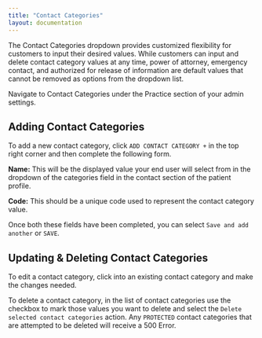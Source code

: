 ```yaml
---
title: "Contact Categories"
layout: documentation
---
```


The Contact Categories dropdown provides customized flexibility for customers to input their desired values. While customers can input and delete contact category values at any time, power of attorney, emergency contact, and authorized for release of information are default values that cannot be removed as options from the dropdown list. 

Navigate to Contact Categories under the Practice section of your admin settings.

## Adding Contact Categories

To add a new contact category, click `ADD CONTACT CATEGORY +` in the top right corner and then complete the following form. 

<b>Name:</b> This will be the displayed value your end user will select from in the dropdown of the categories field in the contact section of the patient profile. 

<b>Code:</b> This should be a unique code used to represent the contact category value. 

Once both these fields have been completed, you can select `Save and add another` or `SAVE`. 

## Updating & Deleting Contact Categories

To edit a contact category, click into an existing contact category and make the changes needed. 

To delete a contact category, in the list of contact categories use the checkbox to mark those values you want to delete and select the `Delete selected contact categories` action. Any `PROTECTED` contact categories that are attempted to be deleted will receive a 500 Error. 
